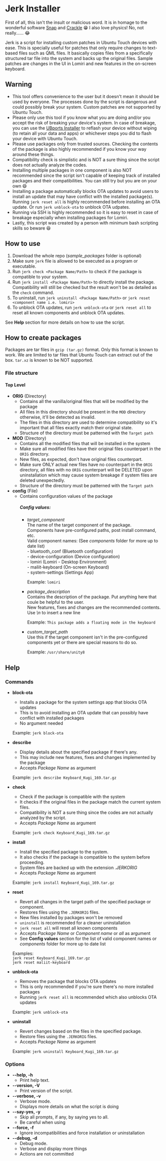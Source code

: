 # Jerk Installer
First of all, this isn't the insult or malicious word.
It is in homage to the wonderful software [Snap](https://en.wikipedia.org/wiki/Snap_(software)) and [Crackle](https://gitlab.com/tuxecure/crackle-apt/crackle) 😁 I also love physics! No, not really...... 😂

Jerk is a script for installing custom patches in Ubuntu Touch devices with ease.
This is specially useful for patches that only require changes to text-based files such as QML files.
It basically copies files from a specifically structured tar file into the system and backs up the original files.
Sample patches are changes in the UI in Lomiri and new features in the on-screen keyboard.

## Warning
* This tool offers convenience to the user but it doesn't mean it should be used by everyone. The processes done by the script is dangerous and could possibly break your system. Custom patches are not supported by Ubuntu Touch.
* Please only use this tool if you know what you are doing and/or you accept the risk of breaking your device's system. In case of breakage, you can use the [UBports Installer](https://devices.ubuntu-touch.io/installer/ "UBports Installer") to reflash your device without wiping (to retain all your data and apps) or whichever steps you did to flash your device with Ubuntu Touch.
* Please use packages only from trusted sources. Checking the contents of the package is also highly recommended if you know your way around these things.
* Compatibility check is simplistic and is NOT a sure thing since the script does not actually analyze the codes.
* Installing multiple packages in one component is also NOT recommended since the script isn't capable of keeping track of installed packages and their compatibilities. You can still try but you are on your own 😄
* Installing a package automatically blocks OTA updates to avoid users to install an update that may have conflict with the installed package(s). Running `jerk reset all` is highly recommended before installing an OTA update. Or run `jerk unblock-ota` to unblock OTA udpates.
* Running via SSH is highly recommended so it is easy to reset in case of breakage especially when installing packages for Lomiri.
* Lastly, this script was created by a person with minimum bash scripting skills so beware 😆

## How to use
1.  Download the whole repo (_sample_packages_ folder is optional)
2. Make sure `jerk` file is allowed to be executed as a program or executable.
3. Run `jerk check <Package Name/Path>` to check if the package is compatible to your system.
4. Run `jerk install <Package Name/Path>` to directly install the package. Compatibility will still be checked but the result won't be as detailed as the `check` command.
5. To uninstall, run `jerk uninstall <Package Name/Path>` or `jerk reset <component name i.e. lomiri>`
6. To unblock OTA updates, run `jerk unblock-ota` or `jerk reset all` to reset all known components and unblock OTA updates.

See **Help** section for more details on how to use the script.

## How to create packages
Packages are tar files in `gzip (tar.gz)` format. Only this format is known to work.
We are limited to tar files that Ubuntu Touch can extract out of the box. `tar.xz` is  known to be NOT supported.

### File structure
#### Top Level
* **ORIG** (Directory)
  - Contains all the vanilla/original files that will be modified by the package
  - All files in this directory should be present in the `MOD` directory otherwise, it'll be detected as invalid.
  - The files in this directory are used to determine compatibility so it's important that all files exactly match their original state.
  - Structure of the directory must be patterned with the `Target path`
* **MOD** (Directory)
  - Contains all the modified files that will be installed in the system
  - Make sure all modified files have their original files counterpart in the `ORIG` directory.
  - New files, as expected, don't have original files counterpart.
  - Make sure ONLY actual new files have no counterpart in the `ORIG` directory, all files with no `ORIG` counterpart will be DELETED upon uninstallation which may cause system breakage if system files are deleted unexpectedly.
  - Structure of the directory must be patterned with the `Target path`
* **config** (File)
  - Contains configuration values of the package
    ##### Config values:
    - _target_component_   
         The name of the target component of the package.  
		 Components have pre-configured paths, post install command, etc.  
         Valid component names: (See _components_ folder for more up to date list)  
          - bluetooth_conf (Bluetooth configuration)  
          - device-configuration (Device configuration)  
          - lomiri (Lomiri - Desktop Environment)  
          - maliit-keyboard (On-screen Keyboard)  
          - system-settings (Settings App)
		
		Example: `lomiri`
    - _package_description_  
        Contains the description of the package. Put anything here that coule be helpful to the user.  
	    New features, fixes and changes are the recommended contents.  
	    Use _\n_ to insert a new line  
	  
	    Example: `This package adds a floating mode in the keyboard`
    - _custom_target_path_  
        Use this if the target component isn't in the pre-configured components yet or there are special reasons to do       so.  
        
	    Example: `/usr/share/unity8`

## Help
### Commands
* **block-ota**
  - Installs a package for the system settings app that blocks OTA updates
  - This is to avoid installing an OTA update that can possibly have conflict with installed packages
  - No argument needed

   Example: `jerk block-ota`
* **describe**
  -  Display details about the specified package if there's any.
  - This may include new features, fixes and changes implemented by the package
  - Accepts _Package Name_ as argument

   Example: `jerk describe Keyboard_Kugi_169.tar.gz`
* **check**
  - Check if the package is compatible with the system
  - It checks if the original files in the package match the current system files.
  - Compatibility is NOT a sure thing since the codes are not actually analyzed by the script.
  - Accepts _Package Name_ as argument

   Example: `jerk check Keyboard_Kugi_169.tar.gz`
* **install**
  - Install the specified package to the system.
  - It also checks if the package is compatible to the system before proceeding.
  - System files are backed up with the extension _.JERKORIG_
  - Accepts _Package Name_ as argument

   Example: `jerk install Keyboard_Kugi_169.tar.gz`
 
* **reset**
  - Revert all changes in the target path of the specified package or component.
  - Restores files using the `.JERKORIG` files.
  - New files installed by packages won't be removed
  - `uninstall` is recommended for a cleaner uninstallation
  - `jerk reset all` will reset all known components
  - Accepts _Package Name_ or _Component name_ or _all_ as argument
  - See **Config values** section for the list of valid component names or  _components_ folder for more up to date list

   Examples:  
   `jerk reset Keyboard_Kugi_169.tar.gz`  
   `jerk reset maliit-keyboard`
* **unblock-ota**
  - Removes the package that blocks OTA updates
  - This is only recommended if you're sure there's no more installed packages
  - Running `jerk reset all` is recommended which also unblocks OTA updates

   Example: `jerk unblock-ota`
* **uninstall**
  - Revert changes based on the files in the specified package.
  - Restore files using the `.JERKORIG` files.
  - Accepts _Package Name_ as argument
  
   Example: `jerk uninstall Keyboard_Kugi_169.tar.gz`
   
### Options
* **--help, -h**
  - Print help text.
* **--version, -V**
  - Print version of the script.
* **--verbose, -v**
  - Verbose mode.
  - Displays more details on what the script is doing
* **--say-yes, -y**
  - Skip all prompts, if any, by saying yes to all.
  - Be careful when using
* **--force, -f**
  - Ignore incompatibilities and force installation or uninstallation
* **--debug, -d**
  - Debug mode.
  - Verbose and display more things
  - Actions are not committed
